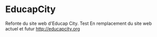 # EducapCity
Refonte du site web d'Educap City.
Test
En remplacement du site web actuel et futur http://educapcity.org
